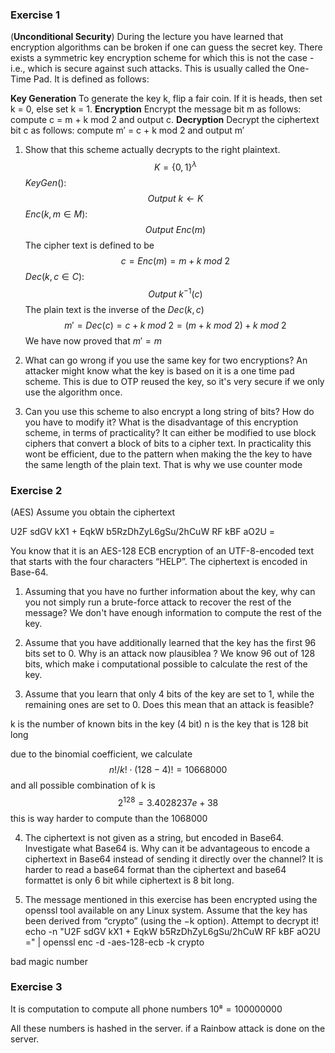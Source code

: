### Exercise 1
(**Unconditional Security**) During the lecture you have learned that encryption algorithms can be broken if one can guess the secret key. There exists a symmetric key encryption scheme for which this is not the case - i.e., which is secure against such attacks. This is usually called the One-Time Pad. It is defined as follows: 

**Key Generation** To generate the key k, flip a fair coin. If it is heads, then set k = 0, else set k = 1. 
**Encryption** Encrypt the message bit m as follows: compute c = m + k mod 2 and output c. **Decryption** Decrypt the ciphertext bit c as follows: compute m′ = c + k mod 2 and output m′ 

1. Show that this scheme actually decrypts to the right plaintext. 
$$
K = \{0,1\}^\lambda
$$
$KeyGen():$
$$Output\: k \leftarrow K $$
$Enc(k,m \in M):$
$$
Output\: Enc(m)
$$
The cipher text is defined to be
$$
c=Enc(m)=m+k\: mod\: 2
$$$Dec(k,c \in C):$
$$
Output\: k^{-1}(c)
$$
The plain text is the inverse of the $Dec(k,c)$
$$
m'=Dec(c)=c+k\: mod\: 2=(m+k\:mod\:2)+k\:mod \:2
$$
We have now proved that $m'=m$


2. What can go wrong if you use the same key for two encryptions? 
An attacker might know what the key is based on it is a one time pad scheme. This is due to OTP reused the key, so it's very secure if we only use the algorithm once.

3. Can you use this scheme to also encrypt a long string of bits? How do you have to modify it? What is the disadvantage of this encryption scheme, in terms of practicality?
It can either be modified to use block ciphers that convert a block of bits to a cipher text. In practicality this wont be efficient, due to the pattern when making the the key to have the same length of the plain text.
That is why we use counter mode

### Exercise 2

(AES) Assume you obtain the ciphertext

U2F sdGV kX1 + EqkW b5RzDhZyL6gSu/2hCuW RF kBF aO2U =

You know that it is an AES-128 ECB encryption of an UTF-8-encoded text that starts with the four characters “HELP”. The ciphertext is encoded in Base-64.

1. Assuming that you have no further information about the key, why can you not simply run a brute-force attack to recover the rest of the message?
We don't have enough information to compute the rest of the key.

2. Assume that you have additionally learned that the key has the first 96 bits set to 0. Why is an attack now plausiblea ? 
We know 96 out of 128 bits, which make i computational possible to calculate the rest of the key.

3. Assume that you learn that only 4 bits of the key are set to 1, while the remaining ones are set to 0. Does this mean that an attack is feasible? 

k is the number of known bits in the key (4 bit)
n is the key  that is 128 bit long

due to the binomial coefficient, we calculate
$$n!/{k!\cdot(128-4)!}=10668000$$
and all possible combination of k is
$$2^{128}=3.4028237e+38$$
this is way harder to compute than the 1068000

4. The ciphertext is not given as a string, but encoded in Base64. Investigate what Base64 is. Why can it be advantageous to encode a ciphertext in Base64 instead of sending it directly over the channel? 
It is harder to read a base64 format than the ciphertext and base64 formattet is only 6 bit while ciphertext is 8 bit long.

5. The message mentioned in this exercise has been encrypted using the openssl tool available on any Linux system. Assume that the key has been derived from “crypto” (using the −k option). Attempt to decrypt it!
echo -n "U2F sdGV kX1 + EqkW b5RzDhZyL6gSu/2hCuW RF kBF aO2U =" | openssl enc -d -aes-128-ecb -k crypto

bad magic number

### Exercise 3
It is computation to compute all phone numbers
$10⁸=100000000$

All these numbers is hashed in the server.
if a Rainbow attack is done on the server.